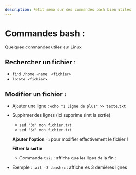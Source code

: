 ```yaml
---
description: Petit mémo sur des commandes bash bien utiles
---
```


# Commandes bash :

Quelques commandes utiles sur Linux

## Rechercher un fichier :

* `find /home -name  <fichier>`
* `locate <fichier>`

## Modifier un fichier :

* Ajouter une ligne : `echo "1 ligne de plus" >> texte.txt`
* Suppirmer des lignes \(ici supprime slmt la sortie\)

  * `sed '3d' mon_fichier.txt`
  * `sed '$d' mon_fichier.txt`

  **Ajouter l'option** `-i` pour modifier effectivement le fichier !

  **Filtrer la sortie**

  * Commande `tail` : affiche que les liges de la fin : 

* Exemple : `tail -3 .bashrc` : affiche les 3 dernières lignes

